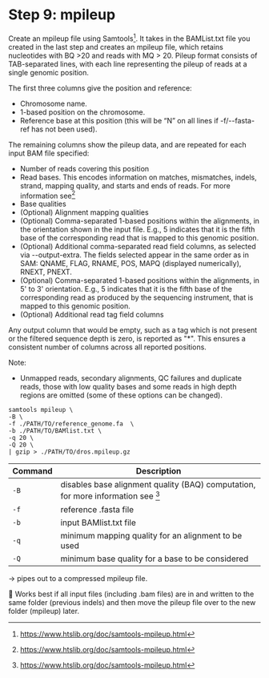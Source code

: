 # Step 9: mpileup 

Create an mpileup file using Samtools[^1]. It takes in the BAMList.txt file you created in the last step and creates an mpileup file, which retains nucleotides with BQ >20 and reads with MQ > 20. Pileup format consists of TAB-separated lines, with each line representing the pileup of reads at a single genomic position.
  
The first three columns give the position and reference:
- Chromosome name.
- 1-based position on the chromosome.
- Reference base at this position (this will be “N” on all lines if -f/--fasta-ref has not been used).

The remaining columns show the pileup data, and are repeated for each input BAM file specified:

- Number of reads covering this position
- Read bases. This encodes information on matches, mismatches, indels, strand, mapping quality, and starts and ends of reads. For more information see[^1]
- Base qualities
- (Optional) Alignment mapping qualities
- (Optional) Comma-separated 1-based positions within the alignments, in the orientation shown in the input file. E.g., 5 indicates that it is the fifth base of the corresponding read that is mapped to this genomic position.
- (Optional) Additional comma-separated read field columns, as selected via --output-extra. The fields selected appear in the same order as in SAM: QNAME, FLAG, RNAME, POS, MAPQ (displayed numerically), RNEXT, PNEXT.
- (Optional) Comma-separated 1-based positions within the alignments, in 5' to 3' orientation. E.g., 5 indicates that it is the fifth base of the corresponding read as produced by the sequencing instrument, that is mapped to this genomic position.
- (Optional) Additional read tag field columns 

Any output column that would be empty, such as a tag which is not present or the filtered sequence depth is zero, is reported as "*". This ensures a consistent number of columns across all reported positions.

Note:
- Unmapped reads, secondary alignments, QC failures and duplicate reads, those with low quality bases and some reads in high depth regions are omitted (some of these options can be changed).

```
samtools mpileup \
-B \
-f ./PATH/TO/reference_genome.fa  \
-b ./PATH/TO/BAMlist.txt \
-q 20 \
-Q 20 \
| gzip > ./PATH/TO/dros.mpileup.gz
```

| Command      | Description |
| ----------- | ----------- |
| `-B` | disables base alignment quality (BAQ) computation, for more information see [^1] |
| `-f` | reference .fasta file |
| `-b` | input BAMlist.txt file |
| `-q` | minimum mapping quality for an alignment to be used |
| `-Q` | minimum base quality for a base to be considered |

-> pipes out to a compressed mpileup file. 

:memo: Works best if all input files (including .bam files) are in and written to the same folder (previous indels) and then move the pileup file over to the new folder (mpileup) later. 

[^1]: https://www.htslib.org/doc/samtools-mpileup.html
